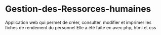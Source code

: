 # Gestion-des-Ressorces-humaines
Application web qui permet de créer, consulter, modifier et imprimer les fiches de rendement du personnel
Elle a été faite en avec php, html et css
